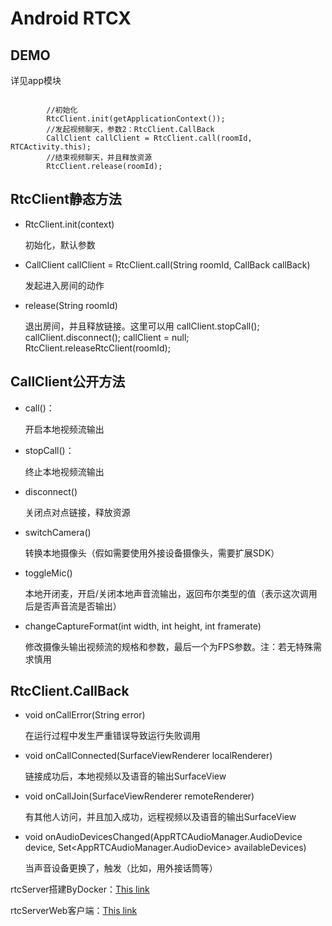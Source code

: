 # Android RTCX

## DEMO
详见app模块
<pre><code>
        //初始化
        RtcClient.init(getApplicationContext());
        //发起视频聊天，参数2：RtcClient.CallBack
        CallClient callClient = RtcClient.call(roomId,  RTCActivity.this);
        //结束视频聊天，并且释放资源
        RtcClient.release(roomId);
</code></pre>

## RtcClient静态方法

- RtcClient.init(context)

    初始化，默认参数
    
- CallClient callClient = RtcClient.call(String roomId, CallBack callBack)

    发起进入房间的动作
    
- release(String roomId)

    退出房间，并且释放链接。这里可以用
    callClient.stopCall();
    callClient.disconnect();
    callClient = null;
    RtcClient.releaseRtcClient(roomId);

## CallClient公开方法
- call()：

    开启本地视频流输出
    
- stopCall()：

    终止本地视频流输出

- disconnect()

    关闭点对点链接，释放资源

- switchCamera()

    转换本地摄像头（假如需要使用外接设备摄像头，需要扩展SDK）

- toggleMic()

    本地开闭麦，开启/关闭本地声音流输出，返回布尔类型的值（表示这次调用后是否声音流是否输出）

- changeCaptureFormat(int width, int height, int framerate)

    修改摄像头输出视频流的规格和参数，最后一个为FPS参数。注：若无特殊需求慎用


## RtcClient.CallBack

- void onCallError(String error)

    在运行过程中发生严重错误导致运行失败调用
    
- void onCallConnected(SurfaceViewRenderer localRenderer)

    链接成功后，本地视频以及语音的输出SurfaceView

- void onCallJoin(SurfaceViewRenderer remoteRenderer)

    有其他人访问，并且加入成功，远程视频以及语音的输出SurfaceView
    
- void onAudioDevicesChanged(AppRTCAudioManager.AudioDevice device, Set<AppRTCAudioManager.AudioDevice> availableDevices)

    当声音设备更换了，触发（比如，用外接话筒等）
    

rtcServer搭建ByDocker：[This link](https://github.com/AnsonLoveLina/rtcServerDockerfile)

rtcServerWeb客户端：[This link](https://211.157.146.7:9000/)
